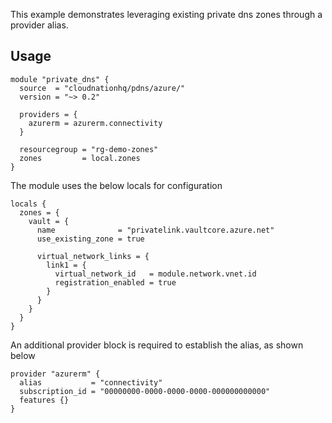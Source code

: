 This example demonstrates leveraging existing private dns zones through a provider alias.

## Usage

```hcl
module "private_dns" {
  source  = "cloudnationhq/pdns/azure/"
  version = "~> 0.2"

  providers = {
    azurerm = azurerm.connectivity
  }

  resourcegroup = "rg-demo-zones"
  zones         = local.zones
}
```

The module uses the below locals for configuration

```hcl
locals {
  zones = {
    vault = {
      name              = "privatelink.vaultcore.azure.net"
      use_existing_zone = true

      virtual_network_links = {
        link1 = {
          virtual_network_id   = module.network.vnet.id
          registration_enabled = true
        }
      }
    }
  }
}
```

An additional provider block is required to establish the alias, as shown below

```hcl
provider "azurerm" {
  alias           = "connectivity"
  subscription_id = "00000000-0000-0000-0000-000000000000"
  features {}
}
```
